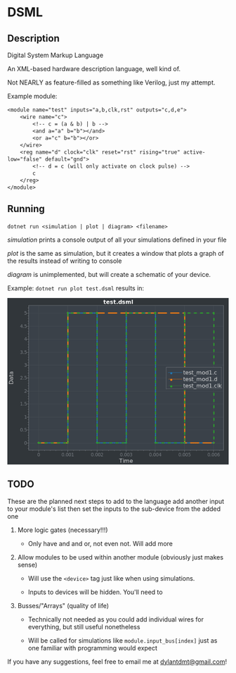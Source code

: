 # DSML

## Description

Digital System Markup Language

An XML-based hardware description language, well kind of.

Not NEARLY as feature-filled as something like Verilog, just my attempt.

Example module:

```
<module name="test" inputs="a,b,clk,rst" outputs="c,d,e">
    <wire name="c">
        <!-- c = (a & b) | b -->
        <and a="a" b="b"></and>
        <or a="c" b="b"></or>
    </wire>
    <reg name="d" clock="clk" reset="rst" rising="true" active-low="false" default="gnd">
        <!-- d = c (will only activate on clock pulse) -->
        c
    </reg>
</module>
```

## Running

`dotnet run <simulation | plot | diagram> <filename>`

*simulation* prints a console output of all your simulations defined in your file

*plot* is the same as simulation, but it creates a window that plots a graph of the results instead of writing to console

*diagram* is unimplemented, but will create a schematic of your device.

Example: `dotnet run plot test.dsml` results in:

<img src="example-plot.png" width="640" title="Example Plot">

## TODO

These are the planned next steps to add to the language add another input to your module's list then set the inputs to the sub-device from the added one

1) More logic gates (necessary!!!)

    - Only have and and or, not even not. Will add more

2) Allow modules to be used within another module (obviously just makes sense)

    - Will use the `<device>` tag just like when using simulations.

    - Inputs to devices will be hidden. You'll need to

3) Busses/"Arrays" (quality of life)

    - Technically not needed as you could add individual wires for everything, but still useful nonetheless

    - Will be called for simulations like `module.input_bus[index]` just as one familiar with programming would expect

If you have any suggestions, feel free to email me at dylantdmt@gmail.com!
